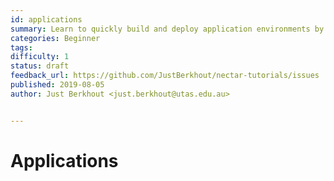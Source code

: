 ```yaml
---
id: applications
summary: Learn to quickly build and deploy application environments by assembling your favourite apps from our catalog.
categories: Beginner
tags: 
difficulty: 1
status: draft
feedback_url: https://github.com/JustBerkhout/nectar-tutorials/issues
published: 2019-08-05
author: Just Berkhout <just.berkhout@utas.edu.au>


---
```


# Applications